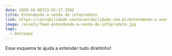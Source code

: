 ```yaml
---
date: 2020-10-06T23:55:17.330Z
title: Entendendo a venda do infoproduto
link: https://contabilidade.santacontabilidade.com.br/entendendo-a-venda-do-infoproduto
image: /assets/feed-entendendo-a-venda-do-infoproduto.jpg
tags:
  - Destaque
---
```

Esse esquema te ajuda a entender tudo direitinho!